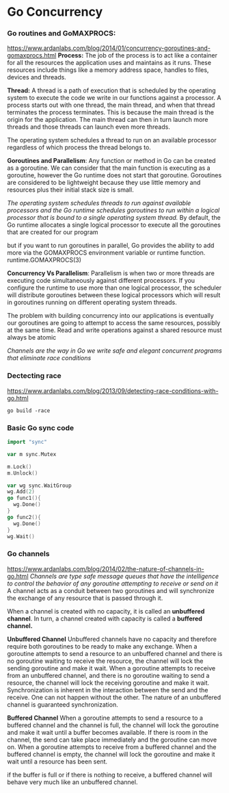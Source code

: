 # Go Concurrency

### Go routines and GoMAXPROCS:
https://www.ardanlabs.com/blog/2014/01/concurrency-goroutines-and-gomaxprocs.html
**Process:** The job of the process is to act like a container for all the resources the application uses and maintains as it runs. These resources include things like a memory address space, handles to files, devices and threads.

**Thread:** A thread is a path of execution that is scheduled by the operating system to execute the code we write in our functions against a processor.
A process starts out with one thread, the main thread, and when that thread terminates the process terminates. This is because the main thread is the origin for the application. The main thread can then in turn launch more threads and those threads can launch even more threads.

The operating system schedules a thread to run on an available processor regardless of which process the thread belongs to.

**Goroutines and Parallelism**:
Any function or method in Go can be created as a goroutine. We can consider that the main function is executing as a goroutine, however the Go runtime does not start that goroutine. Goroutines are considered to be lightweight because they use little memory and resources plus their initial stack size is small. 

_The operating system schedules threads to run against available processors and the Go runtime schedules goroutines to run within a logical processor that is bound to a single operating system thread._
By default, the Go runtime allocates a single logical processor to execute all the goroutines that are created for our program

but if you want to run goroutines in parallel, Go provides the ability to add more via the GOMAXPROCS environment variable or runtime function.
runtime.GOMAXPROCS(3)

**Concurrency Vs Parallelism**:
Parallelism is when two or more threads are executing code simultaneously against different processors.
If you configure the runtime to use more than one logical processor, the scheduler will distribute goroutines between these logical processors which will result in goroutines running on different operating system threads.

The problem with building concurrency into our applications is eventually our goroutines are going to attempt to access the same resources, possibly at the same time. Read and write operations against a shared resource must always be atomic

_Channels are the way in Go we write safe and elegant concurrent programs that eliminate race conditions_

### Dectecting race
https://www.ardanlabs.com/blog/2013/09/detecting-race-conditions-with-go.html

```
go build -race
```

### Basic Go sync code
```go
import "sync"

var m sync.Mutex

m.Lock()
m.Unlock()

var wg sync.WaitGroup
wg.Add(2)
go func1(){
  wg.Done()
}
go func2(){
  wg.Done()
}
wg.Wait()
```

### Go channels
https://www.ardanlabs.com/blog/2014/02/the-nature-of-channels-in-go.html
_Channels are type safe message queues that have the intelligence to control the behavior of any goroutine attempting to receive or send on it_
A channel acts as a conduit between two goroutines and will synchronize the exchange of any resource that is passed through it.

 When a channel is created with no capacity, it is called an **unbuffered channel**. In turn, a channel created with capacity is called a **buffered channel.**
 
 **Unbuffered Channel**
 Unbuffered channels have no capacity and therefore require both goroutines to be ready to make any exchange. When a goroutine attempts to send a resource to an unbuffered channel and there is no goroutine waiting to receive the resource, the channel will lock the sending goroutine and make it wait. When a goroutine attempts to receive from an unbuffered channel, and there is no goroutine waiting to send a resource, the channel will lock the receiving goroutine and make it wait.
Synchronization is inherent in the interaction between the send and the receive. One can not happen without the other. The nature of an unbuffered channel is guaranteed synchronization.

**Buffered Channel**
When a goroutine attempts to send a resource to a buffered channel and the channel is full, the channel will lock the goroutine and make it wait until a buffer becomes available. If there is room in the channel, the send can take place immediately and the goroutine can move on. When a goroutine attempts to receive from a buffered channel and the buffered channel is empty, the channel will lock the goroutine and make it wait until a resource has been sent.

 if the buffer is full or if there is nothing to receive, a buffered channel will behave very much like an unbuffered channel.




 

